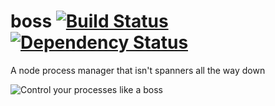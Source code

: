 boss [![Build Status](https://img.shields.io/travis/tableflip/boss/master.svg)](https://travis-ci.org/tableflip/boss) [![Dependency Status](https://david-dm.org/tableflip/boss.svg?theme=shields.io)](https://david-dm.org/tableflip/boss)
====

A node process manager that isn't spanners all the way down

![Control your processes like a boss](https://raw.github.com/tableflip/boss/master/img/boss.png)
